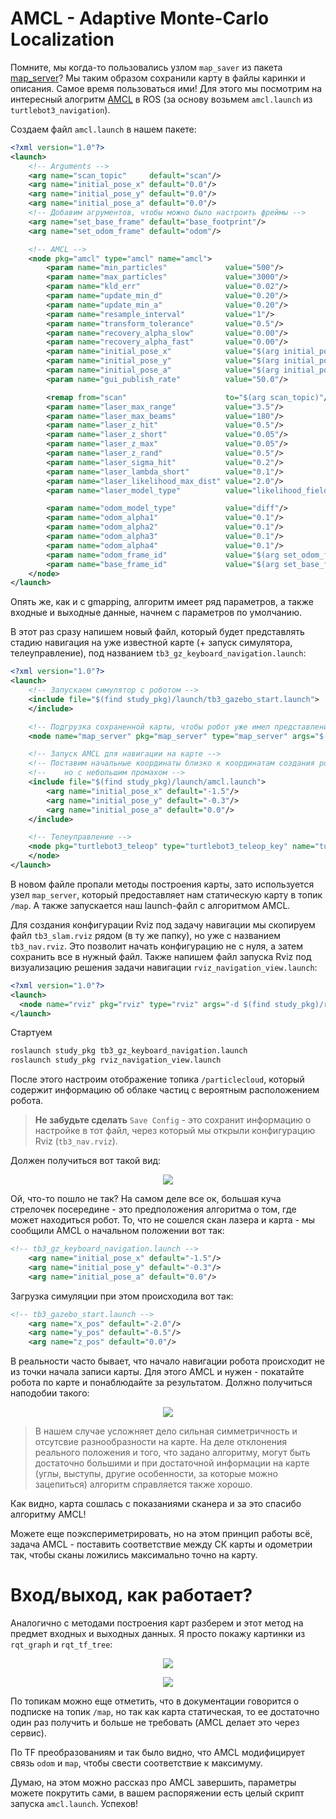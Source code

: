 # AMCL - Adaptive Monte-Carlo Localization

Помните, мы когда-то пользовались узлом `map_saver` из пакета [map_server](http://wiki.ros.org/map_server)? Мы таким образом сохранили карту в файлы каринки и описания. Самое время пользоваться ими! Для этого мы посмотрим на интересный алогритм [AMCL](http://wiki.ros.org/amcl) в ROS (за основу возьмем `amcl.launch` из `turtlebot3_navigation`).

Создаем файл `amcl.launch` в нашем пакете:
```xml
<?xml version="1.0"?>
<launch>
	<!-- Arguments -->
	<arg name="scan_topic"     default="scan"/>
	<arg name="initial_pose_x" default="0.0"/>
	<arg name="initial_pose_y" default="0.0"/>
	<arg name="initial_pose_a" default="0.0"/>
	<!-- Добавим агрументов, чтобы можно было настроить фреймы -->
	<arg name="set_base_frame" default="base_footprint"/>
	<arg name="set_odom_frame" default="odom"/>

	<!-- AMCL -->
	<node pkg="amcl" type="amcl" name="amcl">
		<param name="min_particles"             value="500"/>
		<param name="max_particles"             value="3000"/>
		<param name="kld_err"                   value="0.02"/>
		<param name="update_min_d"              value="0.20"/>
		<param name="update_min_a"              value="0.20"/>
		<param name="resample_interval"         value="1"/>
		<param name="transform_tolerance"       value="0.5"/>
		<param name="recovery_alpha_slow"       value="0.00"/>
		<param name="recovery_alpha_fast"       value="0.00"/>
		<param name="initial_pose_x"            value="$(arg initial_pose_x)"/>
		<param name="initial_pose_y"            value="$(arg initial_pose_y)"/>
		<param name="initial_pose_a"            value="$(arg initial_pose_a)"/>
		<param name="gui_publish_rate"          value="50.0"/>

		<remap from="scan"                      to="$(arg scan_topic)"/>
		<param name="laser_max_range"           value="3.5"/>
		<param name="laser_max_beams"           value="180"/>
		<param name="laser_z_hit"               value="0.5"/>
		<param name="laser_z_short"             value="0.05"/>
		<param name="laser_z_max"               value="0.05"/>
		<param name="laser_z_rand"              value="0.5"/>
		<param name="laser_sigma_hit"           value="0.2"/>
		<param name="laser_lambda_short"        value="0.1"/>
		<param name="laser_likelihood_max_dist" value="2.0"/>
		<param name="laser_model_type"          value="likelihood_field"/>

		<param name="odom_model_type"           value="diff"/>
		<param name="odom_alpha1"               value="0.1"/>
		<param name="odom_alpha2"               value="0.1"/>
		<param name="odom_alpha3"               value="0.1"/>
		<param name="odom_alpha4"               value="0.1"/>
		<param name="odom_frame_id"             value="$(arg set_odom_frame)"/>
		<param name="base_frame_id"             value="$(arg set_base_frame)"/>
	</node>
</launch>

```

Опять же, как и с gmapping, алгоритм имеет ряд параметров, а также входные и выходные данные, начнем с параметров по умолчанию.

В этот раз сразу напишем новый файл, который будет представлять стадию навигация на уже известной карте (+ запуск симулятора, телеуправление), под названием `tb3_gz_keyboard_navigation.launch`:
```xml
<?xml version="1.0"?>
<launch>
	<!-- Запускаем симулятор с роботом -->
    <include file="$(find study_pkg)/launch/tb3_gazebo_start.launch">
    </include>

	<!-- Подгрузка сохраненной карты, чтобы робот уже имел представление о пространстве -->
	<node name="map_server" pkg="map_server" type="map_server" args="$(find study_pkg)/maps/map.yaml" />

	<!-- Запуск AMCL для навигации на карте -->
	<!-- Поставим начальные координаты близко к координатам создания робота, -->
	<!-- 	но с небольшим промахом -->
	<include file="$(find study_pkg)/launch/amcl.launch">
		<arg name="initial_pose_x" default="-1.5"/>
		<arg name="initial_pose_y" default="-0.3"/>
		<arg name="initial_pose_a" default="0.0"/>
	</include>

	<!-- Телеуправление -->
    <node pkg="turtlebot3_teleop" type="turtlebot3_teleop_key" name="turtlebot3_teleop_keyboard"  output="screen">
    </node>
</launch>
```

В новом файле пропали методы построения карты, зато используется узел `map_server`, который предоставляет нам статическую карту в топик `/map`. А также запускается наш launch-файл c алгоритмом AMCL.

Для создания конфигурации Rviz под задачу навигации мы скопируем файл `tb3_slam.rviz` рядом (в ту же папку), но уже с названием `tb3_nav.rviz`. Это позволит начать конфигурацию не с нуля, а затем сохранить все в нужный файл. Также напишем файл запуска Rviz под визуализацию решения задачи навигации `rviz_navigation_view.launch`: 
```xml
<?xml version="1.0"?>
<launch>
  <node name="rviz" pkg="rviz" type="rviz" args="-d $(find study_pkg)/rviz/tb3_nav" />
</launch>
```

Стартуем
```bash
roslaunch study_pkg tb3_gz_keyboard_navigation.launch
roslaunch study_pkg rviz_navigation_view.launch
```
После этого настроим отображение топика `/particlecloud`, который содержит информацию об облаке частиц с вероятным расположением робота.

> **Не забудьте сделать** `Save Config` - это сохранит информацию о настройке в тот файл, через который мы открыли конфигурацию Rviz (`tb3_nav.rviz`).

Должен получиться вот такой вид:
<p align="center">
<img src="img1/T7_rviz_amcl_start.png">
</p>

Ой, что-то пошло не так? На самом деле все ок, большая куча стрелочек посередине - это предположения алгоритма о том, где может находиться робот. То, что не сошелся скан лазера и карта - мы сообщили AMCL о начальном положении вот так:
```xml
<!-- tb3_gz_keyboard_navigation.launch -->
	<arg name="initial_pose_x" default="-1.5"/>
	<arg name="initial_pose_y" default="-0.3"/>
	<arg name="initial_pose_a" default="0.0"/>
```
Загрузка симуляции при этом происходила вот так:
```xml
<!-- tb3_gazebo_start.launch -->
	<arg name="x_pos" default="-2.0"/>
	<arg name="y_pos" default="-0.5"/>
	<arg name="z_pos" default="0.0"/>
```

В реальности часто бывает, что начало навигации робота происходит не из точки начала записи карты. Для этого AMCL и нужен - покатайте робота по карте и понаблюдайте за результатом. Должно получиться наподобии такого:
<p align="center">
<img src="img1/T7_rviz_amcl_done.png">
</p>

> В нашем случае усложняет дело сильная симметричность и отсутсвие разнообразности на карте. На деле отклонения реального положения и того, что задано алгоритму, могут быть достаточно большими и при достаточной информации на карте (углы, выступы, другие особенности, за которые можно зацепиться) алгоритм справляется также хорошо.

Как видно, карта сошлась с показаниями сканера и за это спасибо алгоритму AMCL!

Можете еще поэкспериметрировать, но на этом принцип работы всё, задача AMCL - поставить соответствие между СК карты и одометрии так, чтобы сканы ложились максимально точно на карту.

# Вход/выход, как работает?

Аналогично с методами построения карт разберем и этот метод на предмет входных и выходных данных. Я просто покажу картинки из `rqt_graph` и `rqt_tf_tree`:

<p align="center">
<img src="img1/T7_rqt_graph.png">
</p>

<p align="center">
<img src="img1/T7_rqt_tf_tree.png">
</p>

По топикам можно еще отметить, что в документации говорится о подписке на топик `/map`, но так как карта статическая, то ее достаточно один раз получить и больше не требовать (AMCL делает это через сервис).  

По TF преобразованиям и так было видно, что AMCL модифицирует связь `odom` и `map`, чтобы свести соответствие к максимуму.

Думаю, на этом можно рассказ про AMCL завершить, параметры можете покрутить сами, в вашем распоряжении есть целый скрипт запуска `amcl.launch`. Успехов!
